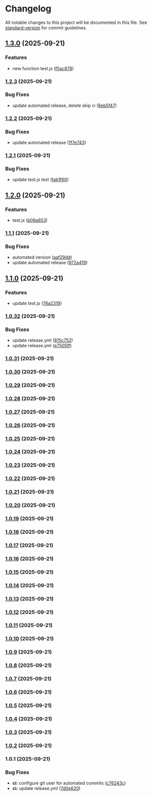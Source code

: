 # Changelog

All notable changes to this project will be documented in this file. See [standard-version](https://github.com/conventional-changelog/standard-version) for commit guidelines.

## [1.3.0](https://github.com/airdn/test-pro/compare/v1.2.3...v1.3.0) (2025-09-21)


### Features

* new function test.js ([f5ac878](https://github.com/airdn/test-pro/commit/f5ac878706490793f4bf0d1cf1354b3c409e8d9a))

### [1.2.3](https://github.com/airdn/test-pro/compare/v1.2.2...v1.2.3) (2025-09-21)


### Bug Fixes

* update automated release, delete skip ci ([8eb5f47](https://github.com/airdn/test-pro/commit/8eb5f47d849425e8f6ea54a0dba065272d4f1c3b))

### [1.2.2](https://github.com/airdn/test-pro/compare/v1.2.1...v1.2.2) (2025-09-21)


### Bug Fixes

* update automated release ([1f7e743](https://github.com/airdn/test-pro/commit/1f7e743c5cd8977e92a93ae89aa89448913ba777))

### [1.2.1](https://github.com/airdn/test-pro/compare/v1.2.0...v1.2.1) (2025-09-21)


### Bug Fixes

* update test.js test ([fab1f60](https://github.com/airdn/test-pro/commit/fab1f60fe5134d87db0e758707b1bfb131b3c07a))

## [1.2.0](https://github.com/airdn/test-pro/compare/v1.1.1...v1.2.0) (2025-09-21)


### Features

* test.js ([b06a653](https://github.com/airdn/test-pro/commit/b06a65315e09f505fdb4dbc0f3cf69edfd468a00))

### [1.1.1](https://github.com/airdn/test-pro/compare/v1.1.0...v1.1.1) (2025-09-21)


### Bug Fixes

* automated version ([aaf29dd](https://github.com/airdn/test-pro/commit/aaf29dd561d53a196de6653f17e12b21957fe00c))
* update automated release ([972a419](https://github.com/airdn/test-pro/commit/972a419f3c5fc3a82e7893e13180db86e1d4b076))

## [1.1.0](https://github.com/airdn/test-pro/compare/v1.0.32...v1.1.0) (2025-09-21)


### Features

* update test.js ([76a2319](https://github.com/airdn/test-pro/commit/76a2319a62b6b87412b3b62e80da7c60d1e31582))

### [1.0.32](https://github.com/airdn/test-pro/compare/v1.0.31...v1.0.32) (2025-09-21)


### Bug Fixes

* update release.yml ([815c752](https://github.com/airdn/test-pro/commit/815c75275a2743a1d09980e7cf283b896d4005cf))
* update release.yml ([e7505ff](https://github.com/airdn/test-pro/commit/e7505ff0f1a7504221bf559e8a76a784a80364be))

### [1.0.31](https://github.com/airdn/test-pro/compare/v1.0.30...v1.0.31) (2025-09-21)

### [1.0.30](https://github.com/airdn/test-pro/compare/v1.0.29...v1.0.30) (2025-09-21)

### [1.0.29](https://github.com/airdn/test-pro/compare/v1.0.28...v1.0.29) (2025-09-21)

### [1.0.28](https://github.com/airdn/test-pro/compare/v1.0.27...v1.0.28) (2025-09-21)

### [1.0.27](https://github.com/airdn/test-pro/compare/v1.0.26...v1.0.27) (2025-09-21)

### [1.0.26](https://github.com/airdn/test-pro/compare/v1.0.25...v1.0.26) (2025-09-21)

### [1.0.25](https://github.com/airdn/test-pro/compare/v1.0.24...v1.0.25) (2025-09-21)

### [1.0.24](https://github.com/airdn/test-pro/compare/v1.0.23...v1.0.24) (2025-09-21)

### [1.0.23](https://github.com/airdn/test-pro/compare/v1.0.22...v1.0.23) (2025-09-21)

### [1.0.22](https://github.com/airdn/test-pro/compare/v1.0.21...v1.0.22) (2025-09-21)

### [1.0.21](https://github.com/airdn/test-pro/compare/v1.0.20...v1.0.21) (2025-09-21)

### [1.0.20](https://github.com/airdn/test-pro/compare/v1.0.19...v1.0.20) (2025-09-21)

### [1.0.19](https://github.com/airdn/test-pro/compare/v1.0.18...v1.0.19) (2025-09-21)

### [1.0.18](https://github.com/airdn/test-pro/compare/v1.0.17...v1.0.18) (2025-09-21)

### [1.0.17](https://github.com/airdn/test-pro/compare/v1.0.16...v1.0.17) (2025-09-21)

### [1.0.16](https://github.com/airdn/test-pro/compare/v1.0.15...v1.0.16) (2025-09-21)

### [1.0.15](https://github.com/airdn/test-pro/compare/v1.0.14...v1.0.15) (2025-09-21)

### [1.0.14](https://github.com/airdn/test-pro/compare/v1.0.13...v1.0.14) (2025-09-21)

### [1.0.13](https://github.com/airdn/test-pro/compare/v1.0.12...v1.0.13) (2025-09-21)

### [1.0.12](https://github.com/airdn/test-pro/compare/v1.0.11...v1.0.12) (2025-09-21)

### [1.0.11](https://github.com/airdn/test-pro/compare/v1.0.10...v1.0.11) (2025-09-21)

### [1.0.10](https://github.com/airdn/test-pro/compare/v1.0.9...v1.0.10) (2025-09-21)

### [1.0.9](https://github.com/airdn/test-pro/compare/v1.0.8...v1.0.9) (2025-09-21)

### [1.0.8](https://github.com/airdn/test-pro/compare/v1.0.7...v1.0.8) (2025-09-21)

### [1.0.7](https://github.com/airdn/test-pro/compare/v1.0.6...v1.0.7) (2025-09-21)

### [1.0.6](https://github.com/airdn/test-pro/compare/v1.0.5...v1.0.6) (2025-09-21)

### [1.0.5](https://github.com/airdn/test-pro/compare/v1.0.4...v1.0.5) (2025-09-21)

### [1.0.4](https://github.com/airdn/test-pro/compare/v1.0.3...v1.0.4) (2025-09-21)

### [1.0.3](https://github.com/airdn/test-pro/compare/v1.0.2...v1.0.3) (2025-09-21)

### [1.0.2](https://github.com/airdn/test-pro/compare/v1.0.1...v1.0.2) (2025-09-21)

### 1.0.1 (2025-09-21)


### Bug Fixes

* **ci:** configure git user for automated commits ([c76243c](https://github.com/airdn/test-pro/commit/c76243c5b942ce21092adcd562b6aa23ba30dc32))
* **ci:** update release.yml ([7d0e620](https://github.com/airdn/test-pro/commit/7d0e620c5cfc1134c6d51224abb343e1e7c4993c))

